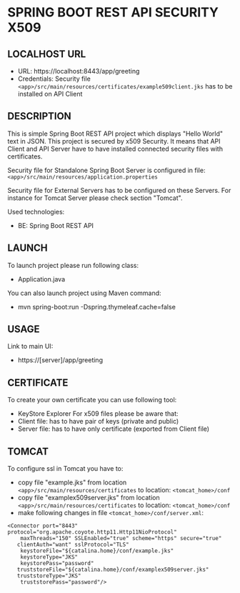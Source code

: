 SPRING BOOT REST API SECURITY X509
==================================


LOCALHOST URL
-------------

* URL: https://localhost:8443/app/greeting
* Credentials: Security file ``<app>/src/main/resources/certificates/example509client.jks`` has to be installed on API Client


DESCRIPTION
-----------

This is simple Spring Boot REST API project which displays "Hello World" text in JSON. 
This project is secured by x509 Security. It means that API Client and API Server have to have installed connected security files with certificates.

Security file for Standalone Spring Boot Server is configured in file: ``<app>/src/main/resources/application.properties``

Security file for External Servers has to be configured on these Servers. For instance for Tomcat Server please check section "Tomcat". 
 
Used technologies:
* BE: Spring Boot REST API
  

LAUNCH
------

To launch project please run following class: 
* Application.java

You can also launch project using Maven command:
* mvn spring-boot:run -Dspring.thymeleaf.cache=false


USAGE
-----

Link to main UI:
* https://[server]/app/greeting

CERTIFICATE
-----------

To create your own certificate you can use following tool:
* KeyStore Explorer
For x509 files please be aware that:
* Client file: has to have pair of keys (private and public)
* Server file: has to have only certificate (exported from Client file)


TOMCAT
------

To configure ssl in Tomcat you have to:
* copy file "example.jks" from location ``<app>/src/main/resources/certificates`` to location: ``<tomcat_home>/conf``
* copy file "examplex509server.jks" from location ``<app>/src/main/resources/certificates`` to location: ``<tomcat_home>/conf``
* make following changes in file ``<tomcat_home>/conf/server.xml``:

```              
<Connector port="8443" protocol="org.apache.coyote.http11.Http11NioProtocol"
 	maxThreads="150" SSLEnabled="true" scheme="https" secure="true"
   clientAuth="want" sslProtocol="TLS" 
	keystoreFile="${catalina.home}/conf/example.jks"
	keystoreType="JKS" 
	keystorePass="password"
   truststoreFile="${catalina.home}/conf/examplex509server.jks"
   truststoreType="JKS" 
	truststorePass="password"/>
```   